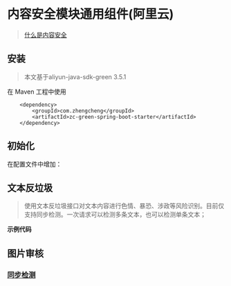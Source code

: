 # 内容安全模块通用组件(阿里云)

> [什么是内容安全](https://help.aliyun.com/document_detail/28417.html?spm=a2c4g.11174283.6.542.51647487jEe3gQ)

## 安装

> 本文基于aliyun-java-sdk-green 3.5.1 

在 Maven 工程中使用

```
    <dependency>
        <groupId>com.zhengcheng</groupId>
        <artifactId>zc-green-spring-boot-starter</artifactId>
    </dependency>
```

## 初始化

在配置文件中增加：

## 文本反垃圾

> 使用文本反垃圾接口对文本内容进行色情、暴恐、涉政等风险识别。目前仅支持同步检测。一次请求可以检测多条文本，也可以检测单条文本；

**示例代码**

## 图片审核

### [同步检测](https://help.aliyun.com/document_detail/70292.html?spm=a2c4g.11186623.6.618.6b031e7fBt51sn)